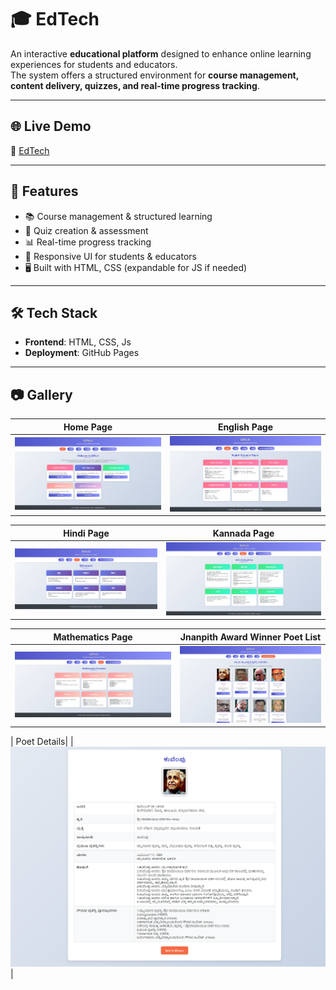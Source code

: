 # 🎓 EdTech  

An interactive **educational platform** designed to enhance online learning experiences for students and educators.  
The system offers a structured environment for **course management, content delivery, quizzes, and real-time progress tracking**.  

---

## 🌐 Live Demo  
🔗 [EdTech](https://adityamahekar.github.io/EdTechnew/)  

---

## 🚀 Features  
- 📚 Course management & structured learning  
- 📝 Quiz creation & assessment  
- 📊 Real-time progress tracking  
- 🎨 Responsive UI for students & educators  
- 🖥️ Built with HTML, CSS (expandable for JS if needed)  

---

## 🛠️ Tech Stack  
- **Frontend**: HTML, CSS, Js
- **Deployment**: GitHub Pages  

---


## 📷 Gallery  

| Home Page | English Page |
|-----------|--------------|
| ![Home Page](ed1.png) | ![English Page](ed2.png) |

| Hindi Page | Kannada Page |
|------------|--------------|
| ![Hindi Page](ed3.png) | ![Kannada Page](ed4.png) |

| Mathematics Page | Jnanpith Award Winner Poet List |
|------------------|--------------------------------|
| ![Mathematics Page](ed5.png) | ![Poet List](ed6.png) |

| Poet Details|
|![Poet Details](ed7.png)  |



